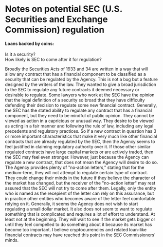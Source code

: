 # Notes on potential SEC (U.S. Securities and Exchange Commission) regulation  

#### Loans backed by coins:  

Is it a security?  
How likely is SEC to come after it for regulation?   
 
Broadly the Securities Acts of 1933 and 34 are written in a way that will allow any contract that has a financial component to be classified as a security that can be regulated by the Agency.  This is not a bug but a feature designed by the writers of the law.  They wanted to give a broad jurisdiction to the SEC to regulate any future contracts it deemed necessary or desirable to regulate.  Some lawyers who work at the SEC have the opinion that the legal definition of a security so broad that they have difficulty defending their decision to regulate some new financial contract.  Generally, the SEC has the stated ability to regulate any contract that has a financial component, but they need to be mindful of public opinion.  They cannot be viewed as action in a capricious or unusual way.  They desire to be viewed as acting in a fair manner and following the rule of law, including any legal precedents and regulatory practices.  So if a new contract in question has 3 or more important characteristics that make it very much like other financial contracts that are already regulated by the SEC, then the Agency seems to feel justified in claiming regulatory authority over it.  If those other similar regulated contracts have large capital markets or are actively traded, then the SEC may feel even stronger.  However, just because the Agency can regulate a new contract, that does not mean the Agency will desire to do so. The Agency provides plenty of "no-action letters," stating that for the medium-term, they will not attempt to regulate certain type of contract. They could change their minds in the future if they believe the character of the market has changed, but the receiver of the "no-action letter" may rest assured that the SEC will not try to come after them. Legally, only the entity who is named as the recepient of the letter can rely on this assurance, but in practice other entities who becomes aware of the letter feel comfortable relying on it.  Generally, it seems the Agency does not wish to start regulating a small dollar market.  It also does not seem to want to regulate something that is complicated and requires a lot of effort to understand.  At least not at the beginning.  They will wait to see if the market gets bigger or until they feel compelled to do something about it because its market has become too important.  I believe cryptocurrencies and related loan-like financial contracts may have reached this point in the SEC Commissioners' minds.        
 


